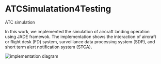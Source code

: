 # ATCSimulatation4Testing
ATC simulation

In this work, we implemented the simulation of aircraft landing operation using JADE framewok. The implementation shows the interaction of aircraft or flight desk (FD) system, surveillance data processing system (SDP), and short term alert notification system (STCA). 

![implementation diagram](https://github.com/zele-git/ATCSimulation4Testing/blob/master/imp_diagram.png)
